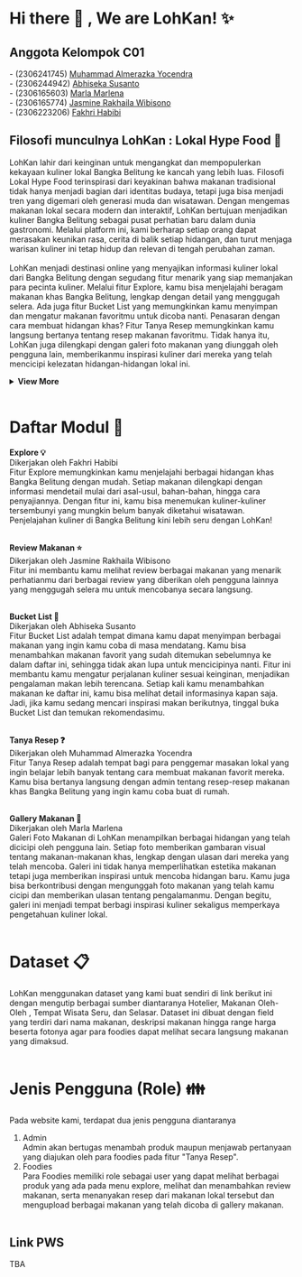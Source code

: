 # <summary><strong>Hi there :wave: , We are LohKan! :sparkles: </strong></summary>

## <summary><strong>Anggota Kelompok C01 </strong></summary>
<p>
- (2306241745)	<a href="https://github.com/almerazka" target="_blank">Muhammad Almerazka Yocendra</a> </br>
- (2306244942)	<a href="https://github.com/githubhiseka" target="_blank">Abhiseka Susanto</a> </br>
- (2306165603)	<a href="https://github.com/Bona3121" target="_blank">Marla Marlena</a> </br>
- (2306165774)	<a href="https://github.com/jasminerakhaila" target="_blank">Jasmine Rakhaila Wibisono</a> </br>
- (2306223206)	<a href="https://github.com/fakhrihabb" target="_blank">Fakhri Habibi </a> </br>
</p>

## <summary><strong>Filosofi munculnya LohKan : Lokal Hype Food :fork_and_knife: </strong></summary>
<p>
LohKan lahir dari keinginan untuk mengangkat dan mempopulerkan kekayaan kuliner lokal Bangka Belitung ke kancah yang lebih luas. Filosofi Lokal Hype Food terinspirasi dari keyakinan bahwa makanan tradisional tidak hanya menjadi bagian dari identitas budaya, tetapi juga bisa menjadi tren yang digemari oleh generasi muda dan wisatawan. Dengan mengemas makanan lokal secara modern dan interaktif, LohKan bertujuan menjadikan kuliner Bangka Belitung sebagai pusat perhatian baru dalam dunia gastronomi. Melalui platform ini, kami berharap setiap orang dapat merasakan keunikan rasa, cerita di balik setiap hidangan, dan turut menjaga warisan kuliner ini tetap hidup dan relevan di tengah perubahan zaman.
</br>  </br>
LohKan menjadi destinasi online yang menyajikan informasi kuliner lokal dari Bangka Belitung dengan segudang fitur menarik yang siap memanjakan para pecinta kuliner. Melalui fitur Explore, kamu bisa menjelajahi beragam makanan khas Bangka Belitung, lengkap dengan detail yang menggugah selera. Ada juga fitur Bucket List yang memungkinkan kamu menyimpan dan mengatur makanan favoritmu untuk dicoba nanti. Penasaran dengan cara membuat hidangan khas? Fitur Tanya Resep memungkinkan kamu langsung bertanya tentang resep makanan favoritmu. Tidak hanya itu, LohKan juga dilengkapi dengan galeri foto makanan yang diunggah oleh pengguna lain, memberikanmu inspirasi kuliner dari mereka yang telah mencicipi kelezatan hidangan-hidangan lokal ini.
<details>
  <summary><strong>View More</strong></summary>
</p>
Manfaat dari website ini adalah </br>
1. Menemukan Kuliner Lokal Autentik
LohKan membantu pengguna menemukan makanan khas Bangka Belitung yang mungkin belum banyak dikenal. Dengan berbagai informasi yang disajikan, pengguna dapat mengeksplorasi kekayaan kuliner lokal yang unik dan autentik.
</br></br>
2. Belajar Membuat Masakan Lokal
Fitur Tanya Resep memungkinkan pengguna untuk bertanya dan belajar membuat hidangan khas Bangka Belitung di rumah. Dengan akses mudah ke resep-resep tradisional, pengguna dapat memperluas kemampuan memasak mereka dan membawa cita rasa lokal ke dapur sendiri.
</br></br>
3. Mendukung Promosi Kuliner Lokal
Dengan adanya LohKan, kuliner khas Bangka Belitung lebih dikenal oleh masyarakat luas. Website ini juga berperan dalam melestarikan dan mempromosikan warisan kuliner lokal, serta mendukung pelaku usaha makanan di daerah tersebut.
</details>
</br>

# <summary><strong>Daftar Modul :closed_book: </strong></summary>
<strong>Explore :bulb: </strong> </br>
Dikerjakan oleh Fakhri Habibi </br>
Fitur Explore memungkinkan kamu menjelajahi berbagai hidangan khas Bangka Belitung dengan mudah. Setiap makanan dilengkapi dengan informasi mendetail mulai dari asal-usul, bahan-bahan, hingga cara penyajiannya. Dengan fitur ini, kamu bisa menemukan kuliner-kuliner tersembunyi yang mungkin belum banyak diketahui wisatawan. Penjelajahan kuliner di Bangka Belitung kini lebih seru dengan LohKan!
</br></br>

<strong>Review Makanan :star: </strong></br>
Dikerjakan oleh Jasmine Rakhaila Wibisono </br>
Fitur ini membantu kamu melihat review berbagai makanan yang menarik perhatianmu dari berbagai review yang diberikan oleh pengguna lainnya yang menggugah selera mu untuk mencobanya secara langsung. </br></br>

<strong>Bucket List :bookmark_tabs: </strong></br>
Dikerjakan oleh Abhiseka Susanto </br>
Fitur Bucket List adalah tempat dimana kamu dapat menyimpan berbagai makanan yang ingin kamu coba di masa mendatang. Kamu bisa menambahkan makanan favorit yang sudah ditemukan sebelumnya ke dalam daftar ini, sehingga tidak akan lupa untuk mencicipinya nanti. Fitur ini membantu kamu mengatur perjalanan kuliner sesuai keinginan, menjadikan pengalaman makan lebih terencana. Setiap kali kamu menambahkan makanan ke daftar ini, kamu bisa melihat detail informasinya kapan saja. Jadi, jika kamu sedang mencari inspirasi makan berikutnya, tinggal buka Bucket List dan temukan rekomendasimu. </br></br>

<strong>Tanya Resep :question: </strong></br> 
Dikerjakan oleh Muhammad Almerazka Yocendra </br>
Fitur Tanya Resep adalah tempat bagi para penggemar masakan lokal yang ingin belajar lebih banyak tentang cara membuat makanan favorit mereka. Kamu bisa bertanya langsung dengan admin tentang resep-resep makanan khas Bangka Belitung yang ingin kamu coba buat di rumah. </br></br>

<strong>Gallery Makanan :foggy:</strong> </br> 
Dikerjakan oleh Marla Marlena </br>
Galeri Foto Makanan di LohKan menampilkan berbagai hidangan yang telah dicicipi oleh pengguna lain. Setiap foto memberikan gambaran visual tentang makanan-makanan khas, lengkap dengan ulasan dari mereka yang telah mencoba. Galeri ini tidak hanya memperlihatkan estetika makanan tetapi juga memberikan inspirasi untuk mencoba hidangan baru. Kamu juga bisa berkontribusi dengan mengunggah foto makanan yang telah kamu cicipi dan memberikan ulasan tentang pengalamanmu. Dengan begitu, galeri ini menjadi tempat berbagi inspirasi kuliner sekaligus memperkaya pengetahuan kuliner lokal. </br></br>

# <summary><strong>Dataset :clipboard: </strong></summary>
LohKan menggunakan dataset yang kami buat sendiri di link berikut ini dengan mengutip berbagai sumber diantaranya Hotelier, Makanan Oleh-Oleh , Tempat Wisata Seru, dan Selasar. Dataset ini dibuat dengan field yang terdiri dari nama makanan, deskripsi makanan hingga range harga beserta fotonya agar para foodies dapat melihat secara langsung makanan yang dimaksud.</br></br>

# <summary><strong>Jenis Pengguna (Role) :family:</strong></summary>
Pada website kami, terdapat dua jenis pengguna diantaranya</br>
1. Admin</br>
Admin akan bertugas menambah produk maupun menjawab pertanyaan yang diajukan oleh para foodies pada fitur "Tanya Resep".</br>
2. Foodies</br>
Para Foodies memiliki role sebagai user yang dapat melihat berbagai produk yang ada pada menu explore, melihat dan menambahkan review makanan, serta menanyakan resep dari makanan lokal tersebut dan mengupload berbagai makanan yang telah dicoba di gallery makanan.</br></br>

## <summary><strong>Link PWS</strong></summary>
TBA

